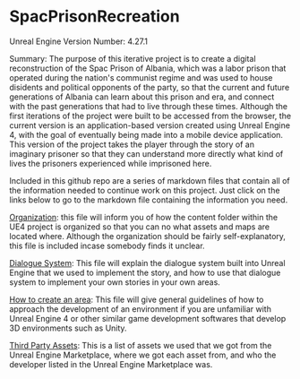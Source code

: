 # SpacPrisonRecreation

Unreal Engine Version Number: 4.27.1   
   
Summary: The purpose of this iterative project is to create a digital reconstruction of the Spac Prison of Albania, which was a labor prison that operated during the nation's communist regime and was used to house disidents and political opponents of the party, so that the current and future generations of Albania can learn about this prison and era, and connect with the past generations that had to live through these times. Although the first iterations of the project were built to be accessed from the browser, the current version is an application-based version created using Unreal Engine 4, with the goal of eventually being made into a mobile device application. This version of the project takes the player through the story of an imaginary prisoner so that they can understand more directly what kind of lives the prisoners experienced while imprisoned here.   
   
Included in this github repo are a series of markdown files that contain all of the information needed to continue work on this project. Just click on the links below to go to the markdown file containing the information you need.   
   
[Organization](Organization.MD): this file will inform you of how the content folder within the UE4 project is organized so that you can no what assets and maps are located where. Although the organization should be fairly self-explanatory, this file is included incase somebody finds it unclear.   
   
[Dialogue System](DialogueSystemGuide.MD): This file will explain the dialogue system built into Unreal Engine that we used to implement the story, and how to use that dialogue system to implement your own stories in your own areas.   

[How to create an area](EnvironmentCreationGuide.MD): This file will give general guidelines of how to approach the development of an environment if you are unfamiliar with Unreal Engine 4 or other similar game development softwares that develop 3D environments such as Unity.   
   
[Third Party Assets](MaterialCredits.MD): This is a list of assets we used that we got from the Unreal Engine Marketplace, where we got each asset from, and who the developer listed in the Unreal Engine Marketplace was.   
